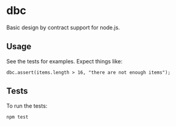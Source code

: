 dbc
===

Basic design by contract support for node.js.

Usage
-----

See the tests for examples. Expect things like:

    dbc.assert(items.length > 16, "there are not enough items");

Tests
-----

To run the tests:

    npm test
